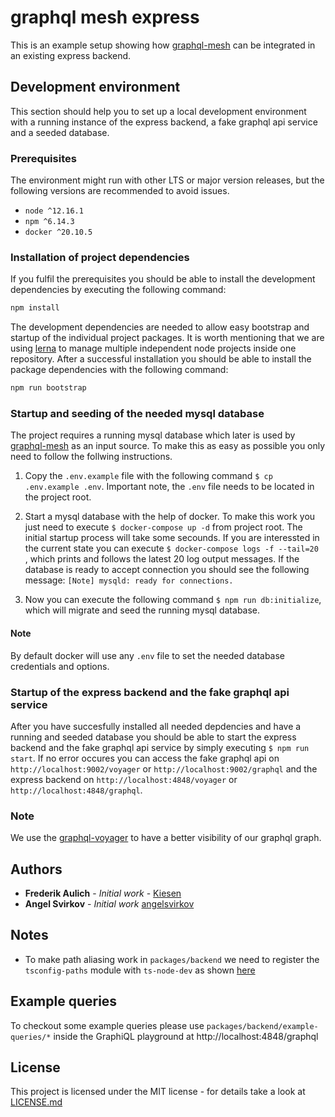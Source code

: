 # graphql mesh express

This is an example setup showing how [graphql-mesh](https://graphql-mesh.com) can be integrated in an existing express backend.

## Development environment

This section should help you to set up a local development environment with a running instance of the express backend, a fake graphql api service and a seeded database.

### Prerequisites

The environment might run with other LTS or major version releases, but the following versions are recommended to avoid issues.

- `node ^12.16.1`
- `npm ^6.14.3`
- `docker ^20.10.5`

### Installation of project dependencies

If you fulfil the prerequisites you should be able to install the development dependencies by executing the following command:

```bash
npm install
```

The development dependencies are needed to allow easy bootstrap and startup of the individual project packages. It is worth mentioning that we are using [lerna](https://lerna.js.org) to manage multiple independent node projects inside one repository. After a successful installation you should be able to install the package dependencies with the following command:

```bash
npm run bootstrap
```

### Startup and seeding of the needed mysql database

The project requires a running mysql database which later is used by [graphql-mesh](https://graphql-mesh.com) as an input source. To make this as easy as possible you only need to follow the follwing instructions.

1. Copy the `.env.example` file with the following command `$ cp .env.example .env`. Important note, the `.env` file needs to be located in the project root.

2. Start a mysql database with the help of docker. To make this work you just need to execute `$ docker-compose up -d` from project root. The initial startup process will take some secounds. If you are interessted in the current state you can execute `$ docker-compose logs -f --tail=20 `, which prints and follows the latest 20 log output messages. If the database is ready to accept connection you should see the following message: `[Note] mysqld: ready for connections.`

3. Now you can execute the following command `$ npm run db:initialize`, which will migrate and seed the running mysql database.

#### Note

By default docker will use any `.env` file to set the needed database credentials and options.

### Startup of the express backend and the fake graphql api service

After you have succesfully installed all needed depdencies and have a running and seeded database you should be able to start the express backend and the fake graphql api service by simply executing `$ npm run start`. If no error occures you can access the fake graphql api on `http://localhost:9002/voyager` or `http://localhost:9002/graphql` and the express backend on `http://localhost:4848/voyager` or `http://localhost:4848/graphql`.

### Note

We use the [graphql-voyager](https://github.com/APIs-guru/graphql-voyager) to have a better visibility of our graphql graph.

## Authors

- **Frederik Aulich** - _Initial work_ - [Kiesen](https://github.com/Kiesen)
- **Angel Svirkov** - _Initial work_ [angelsvirkov](https://github.com/angelsvirkov)

## Notes

- To make path aliasing work in `packages/backend` we need to register the `tsconfig-paths` module with `ts-node-dev` as shown [here](https://github.com/wclr/ts-node-dev/issues/95#issuecomment-743435649)

## Example queries

To checkout some example queries please use `packages/backend/example-queries/*` inside the GraphiQL playground at http://localhost:4848/graphql

## License

This project is licensed under the MIT license - for details take a look at [LICENSE.md](LICENSE.md)
